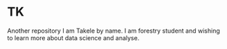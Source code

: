 # TK
Another repository 
I am Takele by name. I am forestry student and wishing to learn more about data science and analyse. 
